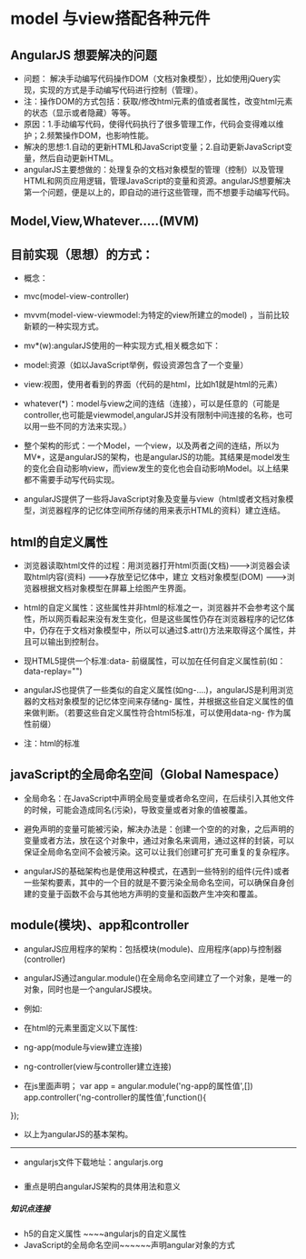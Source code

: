 
# model 与view搭配各种元件

## AngularJS 想要解决的问题
- 问题： 解决手动编写代码操作DOM（文档对象模型），比如使用jQuery实现，实现的方式是手动编写代码进行控制（管理）。
- 注：操作DOM的方式包括：获取/修改html元素的值或者属性，改变html元素的状态（显示或者隐藏）等等。
- 原因：1.手动编写代码，使得代码执行了很多管理工作，代码会变得难以维护；2.频繁操作DOM，也影响性能。
- 解决的思想:1.自动的更新HTML和JavaScript变量；2.自动更新JavaScript变量，然后自动更新HTML。
- angularJS主要想做的：处理复杂的文档对象模型的管理（控制）以及管理HTML和网页应用逻辑，管理JavaScript的变量和资源。angularJS想要解决第一个问题，便是以上的，即自动的进行这些管理，而不想要手动编写代码。

## Model,View,Whatever.....(MVM)

## 目前实现（思想）的方式：
- 概念：
-  mvc(model-view-controller)
-  mvvm(model-view-viewmodel:为特定的view所建立的model) ，当前比较新颖的一种实现方式。
-  mv*(w):angularJS使用的一种实现方式,相关概念如下：
-  model:资源（如以JavaScript举例，假设资源包含了一个变量）
-  view:视图，使用者看到的界面（代码的是html，比如h1就是html的元素）
-  whatever(*)：model与view之间的连结（连接），可以是任意的（可能是controller,也可能是viewmodel,angularJS并没有限制中间连接的名称，也可以用一些不同的方法来实现。）
-  整个架构的形式：一个Model，一个view，以及两者之间的连结，所以为MV*，这是angularJS的架构，也是angularJS的功能。其结果是model发生的变化会自动影响view，而view发生的变化也会自动影响Model。以上结果都不需要手动写代码实现。

- angularJS提供了一些将JavaScript对象及变量与view（html或者文档对象模型，浏览器程序的记忆体空间所存储的用来表示HTML的资料）建立连结。

## html的自定义属性

- 浏览器读取html文件的过程：用浏览器打开html页面(文档)--->浏览器会读取html内容(资料) --->存放至记忆体中，建立
文档对象模型(DOM) --->浏览器根据文档对象模型在屏幕上绘图产生界面。

- html的自定义属性：这些属性并非html的标准之一，浏览器并不会参考这个属性，所以网页看起来没有发生变化，但是这些属性仍存在浏览器程序的记忆体中，仍存在于文档对象模型中，所以可以通过$.attr()方法来取得这个属性，并且可以输出到控制台。

- 现HTML5提供一个标准:data- 前缀属性，可以加在任何自定义属性前(如：data-replay="")
- angularJS也提供了一些类似的自定义属性(如ng-....)，angularJS是利用浏览器的文档对象模型的记忆体空间来存储ng- 属性，并根据这些自定义属性的值来做判断。（若要这些自定义属性符合html5标准，可以使用data-ng- 作为属性前缀）
- 注：html的标准

## javaScript的全局命名空间（Global Namespace）
- 全局命名：在JavaScript中声明全局变量或者命名空间，在后续引入其他文件的时候，可能会造成同名(污染)，导致变量或者对象的值被覆盖。

- 避免声明的变量可能被污染，解决办法是：创建一个空的的对象，之后声明的变量或者方法，放在这个对象中，通过对象名来调用，通过这样的封装，可以保证全局命名空间不会被污染。这可以让我们创建可扩充可重复的复杂程序。

-  angularJS的基础架构也是使用这种模式，在遇到一些特别的组件(元件)或者一些架构要素，其中的一个目的就是不要污染全局命名空间，可以确保自身创建的变量于函数不会与其他地方声明的变量和函数产生冲突和覆盖。

## module(模块)、app和controller
- angularJS应用程序的架构：包括模块(module)、应用程序(app)与控制器(controller)
- angularJS通过angular.module()在全局命名空间建立了一个对象，是唯一的对象，同时也是一个angularJS模块。

- 例如:
- 在html的元素里面定义以下属性:
- ng-app(module与view建立连接)
- ng-controller(view与controller建立连接)
- 在js里面声明；
var app = angular.module('ng-app的属性值',[])
app.controller('ng-controller的属性值',function(){

});
- 以上为angularJS的基本架构。

-----------------------------------------------------------------------------
- angularjs文件下载地址：angularjs.org

###
- 重点是明白angularJS架构的具体用法和意义

##### 知识点连接
- h5的自定义属性 ~~~~angularjs的自定义属性
- JavaScript的全局命名空间~~~~~~声明angular对象的方式


